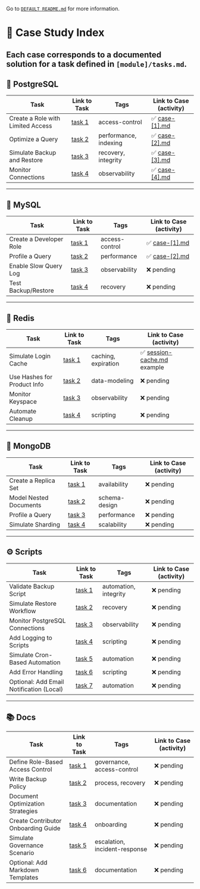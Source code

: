 Go to [`DEFAULT README.md`](./README.md.bk) for more information.

# 📁 Case Study Index

Each case corresponds to a documented solution for a task defined in `[module]/tasks.md`.
---

## 🐘 PostgreSQL

| Task | Link to Task | Tags | Link to Case (activity) |
|------|--------------|------|------|
| Create a Role with Limited Access | [task 1](./sql/postgres/tasks.md#1-create-a-role-with-limited-access) | access-control | ✅  [case-[1].md](./sql/postgres/cases/case-[1].md) |
| Optimize a Query | [task 2](./sql/postgres/tasks.md#2-optimize-a-query) | performance, indexing | ✅ [case-[2].md](./sql/postgres/cases/case-[2].md) |
| Simulate Backup and Restore | [task 3](./sql/postgres/tasks.md#3-simulate-backup-and-restore) | recovery, integrity | ✅ [case-[3].md](./sql/postgres/cases/case-[3].md) |
| Monitor Connections | [task 4](./sql/postgres/tasks.md#4-monitor-connections) | observability | ✅ [case-[4].md](./sql/postgres/cases/case-[4].md) |

---

## 🐬 MySQL

| Task | Link to Task | Tags | Link to Case (activity) |
|------|--------------|------|------|
| Create a Developer Role | [task 1](./sql/mysql/tasks.md#1-create-a-developer-role) | access-control | ✅ [case-[1].md](./sql/mysql/cases/case-[1].md) |
| Profile a Query | [task 2](./sql/mysql/tasks.md#2-profile-a-query) | performance | ✅ [case-[2].md](./sql/mysql/cases/case-[2].md) |
| Enable Slow Query Log | [task 3](./sql/mysql/tasks.md#3-enable-slow-query-log) | observability | ❌ pending |
| Test Backup/Restore | [task 4](./sql/mysql/tasks.md#4-test-backuprestore) | recovery | ❌ pending |

---

## 🔴 Redis

| Task | Link to Task | Tags | Link to Case (activity) |
|------|--------------|------|------|
| Simulate Login Cache | [task 1](./nosql/redis/tasks.md#1-simulate-login-cache) | caching, expiration | ✅ [session-cache.md](../nosql/redis/cases/session-cache.md) example |
| Use Hashes for Product Info | [task 2](./nosql/redis/tasks.md#2-use-hashes-for-product-info) | data-modeling | ❌ pending |
| Monitor Keyspace | [task 3](./nosql/redis/tasks.md#3-monitor-keyspace) | observability | ❌ pending |
| Automate Cleanup | [task 4](./nosql/redis/tasks.md#4-automate-cleanup) | scripting | ❌ pending |

---

## 🍃 MongoDB

| Task | Link to Task | Tags |  Link to Case (activity) |
|------|--------------|------|------|
| Create a Replica Set | [task 1](./nosql/mongo/tasks.md#1-create-a-replica-set-local) | availability | ❌ pending |
| Model Nested Documents | [task 2](./nosql/mongo/tasks.md#2-model-nested-documents) | schema-design | ❌ pending |
| Profile a Query | [task 3](./nosql/mongo/tasks.md#3-profile-a-query) | performance | ❌ pending |
| Simulate Sharding | [task 4](./nosql/mongo/tasks.md#4-simulate-sharding-optional) | scalability | ❌ pending |

---

## ⚙️ Scripts

| Task | Link to Task | Tags | Link to Case (activity) |
|------|--------------|------|------|
| Validate Backup Script | [task 1](./scripts/tasks.md#1-validate-backup-script) | automation, integrity | ❌ pending |
| Simulate Restore Workflow | [task 2](./scripts/tasks.md#2-simulate-restore-workflow) | recovery | ❌ pending |
| Monitor PostgreSQL Connections | [task 3](./scripts/tasks.md#3-monitor-postgresql-connections) | observability | ❌ pending |
| Add Logging to Scripts | [task 4](./scripts/tasks.md#4-add-logging-to-scripts) | scripting | ❌ pending |
| Simulate Cron-Based Automation | [task 5](./scripts/tasks.md#5-simulate-cron-based-automation) | automation | ❌ pending |
| Add Error Handling | [task 6](./scripts/tasks.md#6-add-error-handling) | scripting | ❌ pending |
| Optional: Add Email Notification (Local) | [task 7](./scripts/tasks.md#7-add-email-notification-local) | automation | ❌ pending |

---

## 📚 Docs

| Task | Link to Task | Tags | Link to Case (activity) |
|------|--------------|------|------|
| Define Role-Based Access Control | [task 1](./docs/tasks.md#1-define-role-based-access-control) | governance, access-control | ❌ pending |
| Write Backup Policy | [task 2](./docs/tasks.md#2-write-backup-policy) | process, recovery | ❌ pending |
| Document Optimization Strategies | [task 3](./docs/tasks.md#3-document-optimization-strategies) | documentation | ❌ pending |
| Create Contributor Onboarding Guide | [task 4](./docs/tasks.md#4-create-contributor-onboarding-guide) | onboarding | ❌ pending |
| Simulate Governance Scenario | [task 5](./docs/tasks.md#5-simulate-governance-scenario) | escalation, incident-response | ❌ pending |
| Optional: Add Markdown Templates | [task 6](./docs/tasks.md#6-add-markdown-templates) | documentation | ❌ pending |

